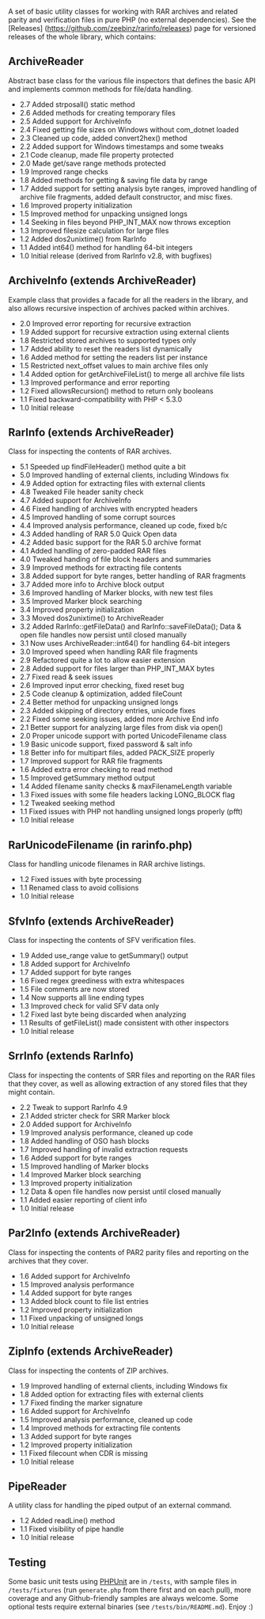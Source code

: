 A set of basic utility classes for working with RAR archives and related parity
and verification files in pure PHP (no external dependencies). See the [Releases]
(https://github.com/zeebinz/rarinfo/releases) page for versioned releases of the
whole library, which contains:

ArchiveReader
-------------------------------
Abstract base class for the various file inspectors that defines the basic API
and implements common methods for file/data handling.

- 2.7 Added strposall() static method
- 2.6 Added methods for creating temporary files
- 2.5 Added support for ArchiveInfo
- 2.4 Fixed getting file sizes on Windows without com_dotnet loaded
- 2.3 Cleaned up code, added convert2hex() method
- 2.2 Added support for Windows timestamps and some tweaks
- 2.1 Code cleanup, made file property protected
- 2.0 Made get/save range methods protected
- 1.9 Improved range checks
- 1.8 Added methods for getting & saving file data by range
- 1.7 Added support for setting analysis byte ranges, improved handling of
      archive file fragments, added default constructor, and misc fixes.
- 1.6 Improved property initialization
- 1.5 Improved method for unpacking unsigned longs
- 1.4 Seeking in files beyond PHP_INT_MAX now throws exception
- 1.3 Improved filesize calculation for large files
- 1.2 Added dos2unixtime() from RarInfo
- 1.1 Added int64() method for handling 64-bit integers
- 1.0 Initial release (derived from RarInfo v2.8, with bugfixes)

ArchiveInfo (extends ArchiveReader)
-----------------------------------
Example class that provides a facade for all the readers in the library, and also
allows recursive inspection of archives packed within archives.

- 2.0 Improved error reporting for recursive extraction
- 1.9 Added support for recursive extraction using external clients
- 1.8 Restricted stored archives to supported types only
- 1.7 Added ability to reset the readers list dynamically
- 1.6 Added method for setting the readers list per instance
- 1.5 Restricted next_offset values to main archive files only
- 1.4 Added option for getArchiveFileList() to merge all archive file lists
- 1.3 Improved performance and error reporting
- 1.2 Fixed allowsRecursion() method to return only booleans
- 1.1 Fixed backward-compatibility with PHP < 5.3.0
- 1.0 Initial release

RarInfo (extends ArchiveReader)
-------------------------------
Class for inspecting the contents of RAR archives.

- 5.1 Speeded up findFileHeader() method quite a bit
- 5.0 Improved handling of external clients, including Windows fix
- 4.9 Added option for extracting files with external clients
- 4.8 Tweaked File header sanity check
- 4.7 Added support for ArchiveInfo
- 4.6 Fixed handling of archives with encrypted headers
- 4.5 Improved handling of some corrupt sources
- 4.4 Improved analysis performance, cleaned up code, fixed b/c
- 4.3 Added handling of RAR 5.0 Quick Open data
- 4.2 Added basic support for the RAR 5.0 archive format
- 4.1 Added handling of zero-padded RAR files
- 4.0 Tweaked handing of file block headers and summaries
- 3.9 Improved methods for extracting file contents
- 3.8 Added support for byte ranges, better handling of RAR fragments
- 3.7 Added more info to Archive block output
- 3.6 Improved handling of Marker blocks, with new test files
- 3.5 Improved Marker block searching
- 3.4 Improved property initialization
- 3.3 Moved dos2unixtime() to ArchiveReader
- 3.2 Added RarInfo::getFileData() and RarInfo::saveFileData();
      Data & open file handles now persist until closed manually
- 3.1 Now uses ArchiveReader::int64() for handling 64-bit integers
- 3.0 Improved speed when handling RAR file fragments
- 2.9 Refactored quite a lot to allow easier extension
- 2.8 Added support for files larger than PHP_INT_MAX bytes
- 2.7 Fixed read & seek issues
- 2.6 Improved input error checking, fixed reset bug
- 2.5 Code cleanup & optimization, added fileCount
- 2.4 Better method for unpacking unsigned longs
- 2.3 Added skipping of directory entries, unicode fixes
- 2.2 Fixed some seeking issues, added more Archive End info
- 2.1 Better support for analyzing large files from disk via open()
- 2.0 Proper unicode support with ported UnicodeFilename class
- 1.9 Basic unicode support, fixed password & salt info
- 1.8 Better info for multipart files, added PACK_SIZE properly
- 1.7 Improved support for RAR file fragments
- 1.6 Added extra error checking to read method
- 1.5 Improved getSummary method output
- 1.4 Added filename sanity checks & maxFilenameLength variable
- 1.3 Fixed issues with some file headers lacking LONG_BLOCK flag
- 1.2 Tweaked seeking method
- 1.1 Fixed issues with PHP not handling unsigned longs properly (pfft)
- 1.0 Initial release

RarUnicodeFilename (in rarinfo.php)
-----------------------------------
Class for handling unicode filenames in RAR archive listings.

- 1.2 Fixed issues with byte processing
- 1.1 Renamed class to avoid collisions
- 1.0 Initial release

SfvInfo (extends ArchiveReader)
-------------------------------
Class for inspecting the contents of SFV verification files.

- 1.9 Added use_range value to getSummary() output
- 1.8 Added support for ArchiveInfo
- 1.7 Added support for byte ranges
- 1.6 Fixed regex greediness with extra whitespaces
- 1.5 File comments are now stored
- 1.4 Now supports all line ending types
- 1.3 Improved check for valid SFV data only
- 1.2 Fixed last byte being discarded when analyzing
- 1.1 Results of getFileList() made consistent with other inspectors
- 1.0 Initial release

SrrInfo (extends RarInfo)
-------------------------------
Class for inspecting the contents of SRR files and reporting on the RAR files
that they cover, as well as allowing extraction of any stored files that they
might contain.

- 2.2 Tweak to support RarInfo 4.9
- 2.1 Added stricter check for SRR Marker block
- 2.0 Added support for ArchiveInfo
- 1.9 Improved analysis performance, cleaned up code
- 1.8 Added handling of OSO hash blocks
- 1.7 Improved handling of invalid extraction requests
- 1.6 Added support for byte ranges
- 1.5 Improved handling of Marker blocks
- 1.4 Improved Marker block searching
- 1.3 Improved property initialization
- 1.2 Data & open file handles now persist until closed manually
- 1.1 Added easier reporting of client info
- 1.0 Initial release

Par2Info (extends ArchiveReader)
--------------------------------
Class for inspecting the contents of PAR2 parity files and reporting on the
archives that they cover.

- 1.6 Added support for ArchiveInfo
- 1.5 Improved analysis performance
- 1.4 Added support for byte ranges
- 1.3 Added block count to file list entries
- 1.2 Improved property initialization
- 1.1 Fixed unpacking of unsigned longs
- 1.0 Initial release

ZipInfo (extends ArchiveReader)
--------------------------------
Class for inspecting the contents of ZIP archives.

- 1.9 Improved handling of external clients, including Windows fix
- 1.8 Added option for extracting files with external clients
- 1.7 Fixed finding the marker signature
- 1.6 Added support for ArchiveInfo
- 1.5 Improved analysis performance, cleaned up code
- 1.4 Improved methods for extracting file contents
- 1.3 Added support for byte ranges
- 1.2 Improved property initialization
- 1.1 Fixed filecount when CDR is missing
- 1.0 Initial release

PipeReader
-------------------------------
A utility class for handling the piped output of an external command.

- 1.2 Added readLine() method
- 1.1 Fixed visibility of pipe handle
- 1.0 Initial release


Testing
-------------------------------
Some basic unit tests using [PHPUnit](http://phpunit.de/manual/current/en/installation.html)
are in `/tests`, with sample files in `/tests/fixtures` (run `generate.php` from there first
and on each pull), more coverage and any Github-friendly samples are always welcome. Some
optional tests require external binaries (see `/tests/bin/README.md`). Enjoy :)
